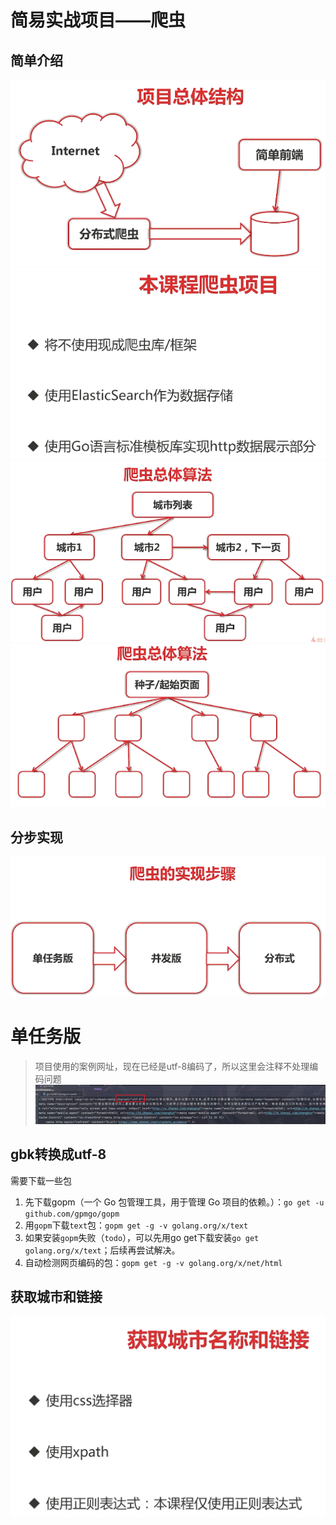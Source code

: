 
# 简易实战项目——爬虫

## 简单介绍
![img.png](img.png)
![img_1.png](img_1.png)
![img_2.png](img_2.png)
![img_3.png](img_3.png)

## 分步实现
![img_4.png](img_4.png)


# 单任务版
> 项目使用的案例网址，现在已经是utf-8编码了，所以这里会注释不处理编码问题
> ![img_5.png](img_5.png)


## gbk转换成utf-8
需要下载一些包
1. 先下载gopm（一个 Go 包管理工具，用于管理 Go 项目的依赖。）：`go get -u github.com/gpmgo/gopm
   `
2. 用`gopm`下载`text`包：`gopm get -g -v golang.org/x/text`
3. 如果安装`gopm`失败（`todo`），可以先用go get下载安装`go get golang.org/x/text`；后续再尝试解决。
4. 自动检测网页编码的包：`gopm get -g -v golang.org/x/net/html`

## 获取城市和链接
![img_7.png](img_7.png)

